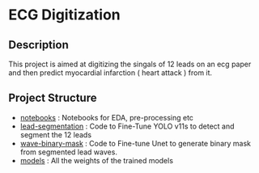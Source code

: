 # ECG Digitization

## Description

This project is aimed at digitizing the singals of 12 leads on an ecg paper and then predict myocardial infarction ( heart attack ) from it.

## Project Structure

  - [notebooks](./notebooks) : Notebooks for EDA, pre-processing etc
  - [lead-segmentation](lead-segmentation) : Code to Fine-Tune YOLO v11s to detect and segment the 12 leads
  - [wave-binary-mask](wave-binary-mask) : Code to Fine-tune Unet to generate binary mask from segmented lead waves.
  - [models](models) : All the weights of the trained models
   